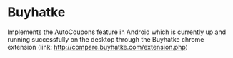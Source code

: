 # Buyhatke
Implements the AutoCoupons feature in Android which is currently up and running successfully on the desktop through the Buyhatke chrome extension (link: http://compare.buyhatke.com/extension.php)
